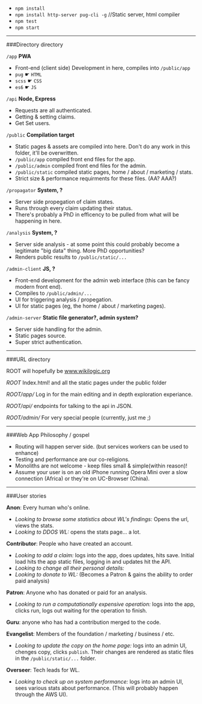  - `npm install`
 - `npm install http-server pug-cli -g` //Static server, html compiler
 - `npm test`
 - `npm start`

---

###Directory directory

`/app` **PWA**

 - Front-end (client side) Development in here, compiles into `/public/app`
 - `pug` ☛ `HTML`
 - `scss` ☛ `CSS`
 - `es6` ☛ `JS`

`/api` **Node, Express**
 
 - Requests are all authenticated.
 - Getting & setting claims.
 - Get Set users.

`/public` **Compilation target**

 - Static pages & assets are compiled into here. Don't do any work in this folder, it'll be overwritten.
 - `/public/app` compiled front end files for the app.
 - `/public/admin` compiled front end files for the admin.
 - `/public/static` compiled static pages, home / about / marketing / stats.
 - Strict size & performance requirments for these files. (AA? AAA?)

`/propagator` **System, ?**

 - Server side propegation of claim states. 
 - Runs through every claim updating their status. 
 - There's probably a PhD in efficency to be pulled from what will be happening in here. 

`/analysis` **System, ?**

 - Server side analysis - at some point this could probably become a legitimate "big data" thing. More PhD opportunities?
 - Renders public results to `/public/static/...`

`/admin-client` **JS, ?**

 - Front-end development for the admin web interface (this can be fancy modern front end).
 - Compiles to `/public/admin/...` 
 - UI for triggering analysis / propegation.
 - UI for static pages (eg, the home / about / marketing pages).

`/admin-server` **Static file generator?, admin system?**

 - Server side handling for the admin.
 - Static pages source.
 - Super strict authentication.

---

###URL directory

ROOT will hopefully be www.wikilogic.org

*ROOT* Index.html! and all the static pages under the public folder

*ROOT/app/* Log in for the main editing and in depth exploration experiance.

*ROOT/api/* endpoints for talking to the api in JSON.

*ROOT/admin/* For very special people (currently, just me ;)  

---

###Web App Philosophy / gospel

 - Routing will happen server side. (but services workers can be used to enhance)
 - Testing and performance are our co-religions.
 - Monoliths are not welcome - keep files small & simple(within reason)!
 - Assume your user is on an old iPhone running Opera Mini over a slow connection (Africa) or they're on UC-Browser (China). 

 ---

###User stories

**Anon**: Every human who's online.
 - *Looking to browse some statistics about WL's findings:* Opens the url, views the stats.
 - *Looking to DDOS WL:* opens the stats page... a lot.

**Contributor**: People who have created an account.
 - *Looking to add a claim:* logs into the app, does updates, hits save. Initial load hits the app static files, logging in and updates hit the API. 
 - *Looking to change all their personal details:* 
 - *Looking to donate to WL:* (Becomes a Patron & gains the ability to order paid analysis) 

**Patron**: Anyone who has donated or paid for an analysis.
 - *Looking to run a computationally expensive operation:* logs into the app, clicks run, logs out waiting for the operation to finish. 

**Guru**: anyone who has had a contribution merged to the code.

**Evangelist**: Members of the foundation / marketing / business / etc.
 - *Looking to update the copy on the home page:* logs into an admin UI, chenges copy, clicks `publish`. Their changes are rendered as static files in the `/public/static/...` folder.

**Overseer**: Tech leads for WL.
 - *Looking to check up on system performance:* logs into an admin UI, sees various stats about performance. (This will probably happen through the AWS UI).